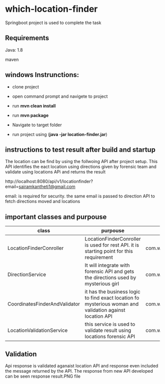 # which-location-finder

 Springboot project is used to complete the task

## Requirements
Java: 1.8

maven


## windows Instrunctions:

* clone project
* open command prompt and navigete to project

* run **mvn clean install**

* run **mvn package**

* Navigate to target folder

* run project using (**java -jar location-finder.jar**)


## instructions to test result after build and startup

The location can be find by using the follwoing API after project setup. This API identifies the eact location using directions given by forensic team and validate using locations APi and returns the result

http://localhost:8080/api/v1/locationfinder?email=sairamkantheti1@gmail.com

email: is required for security. the same email is passed to direction API to fetch directions moved and locations

## important classes and purpouse

| class | purpouse | package |
|---|---|---|
| LocationFinderConroller | LocationFinderConroller is used for rest API. it is starting point for this requirement | com.which.locator.controller |
| DirectionService | It will integrate with forensic API and gets the directions used by mysterious girl | com.which.locator.service |
| CoordinatesFinderAndValidator| it has the business logic to find exact location fo mysterious woman and validation against location API | com.which.locator.finder |
|LocationValidationService|this service is used to validate result using locations forensic API | com.which.locator.service |
 



## Validation
Api response is validated aganaist location API and response even included the message returned by the API. The response from new API developed can be seen response result.PNG file

